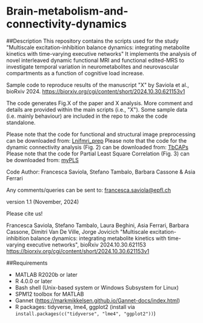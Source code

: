 # Brain-metabolism-and-connectivity-dynamics

##Description
This repository contains the scripts used for the study "Multiscale excitation-inhibition balance dynamics: integrating metabolite kinetics with time-varying executive networks"
It implements the analysis of novel interleaved dynamic functional MRI and functional edited-MRS to investigate temporal variation in neurometabolites and neurovascular compartments as a function of cognitive load increase. 

Sample code to reproduce results of the manuscript "X" by Saviola et al., bioRxiv 2024. https://biorxiv.org/cgi/content/short/2024.10.30.621153v1

The code generates Fig.X of the paper and X analysis. More comment and details are provided within the main scripts (i.e., "X"). Some sample data (i.e. mainly behaviour) are included in the repo to make the code standalone.

Please note that the code for functional and structural image preprocessing can be downloaded from: [Lnifmri_prep](https://github.com/tambalostefano/lnifmri_prep)
Please note that the code for the dynamic connectivity analysis (Fig. 2) can be downloaded from: [TbCAPs](https://github.com/MIPLabCH/TbCAPs)
Please note that the code for Partial Least Square Correlation (Fig. 3) can be downloaded from: [myPLS](https://github.com/MIPLabCH/myPLS)


Code Author: Francesca Saviola, Stefano Tambalo, Barbara Cassone & Asia Ferrari

Any comments/queries can be sent to: francesca.saviola@epfl.ch

version 1.1 (November, 2024)

Please cite us! 

Francesca Saviola, Stefano Tambalo, Laura Beghini, Asia Ferrari, Barbara Cassone, Dimitri Van De Ville, Jorge Jovicich
"Multiscale excitation-inhibition balance dynamics: integrating metabolite kinetics with time-varying executive networks", bioRxiv 2024.10.30.621153
https://biorxiv.org/cgi/content/short/2024.10.30.621153v1


##Requirements
- MATLAB R2020b or later
- R 4.0.0 or later
- Bash shell (Unix-based system or Windows Subsystem for Linux)
- SPM12 toolbox for MATLAB
- Gannet (https://markmikkelsen.github.io/Gannet-docs/index.html)
- R packages: tidyverse, lme4, ggplot2 (install via `install.packages(c("tidyverse", "lme4", "ggplot2"))`)
